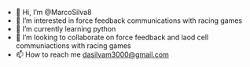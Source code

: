 - 👋 Hi, I’m @MarcoSilva8
- 👀 I’m interested in force feedback communications with racing games
- 🌱 I’m currently learning python
- 💞️ I’m looking to collaborate on force feedback and laod cell communiactions with racing games
- 📫 How to reach me dasilvam3000@gmail.com

<!---
MarcoSilva8/MarcoSilva8 is a ✨ special ✨ repository because its `README.md` (this file) appears on your GitHub profile.
You can click the Preview link to take a look at your changes.
--->
